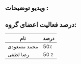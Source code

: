 ## ویدیو توضیحات :‌


## درصد فعالیت اعضای گروه:
نام  | درصد|
|--|--|
| محمد مسعودی|50٪  |
| رضا لطفی |50 ٪  |


